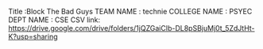 Title :Block  The Bad Guys
TEAM NAME : technie
COLLEGE NAME : PSYEC
DEPT NAME : CSE
CSV link:
https://drive.google.com/drive/folders/1jQZGaiCIb-DL8pSBjuMj0t_5ZdJtHt-K?usp=sharing
